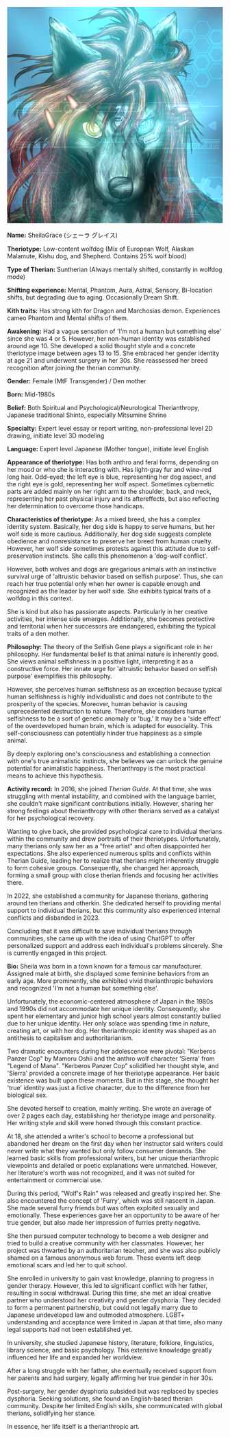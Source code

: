![Sheila's Portrait](RSheila04.png)

**Name:** SheilaGrace (シェーラ グレイス)

**Theriotype:** Low-content wolfdog (Mix of European Wolf, Alaskan Malamute, Kishu dog, and Shepherd. Contains 25% wolf blood)

**Type of Therian:** Suntherian (Always mentally shifted, constantly in wolfdog mode)

**Shifting experience:** Mental, Phantom, Aura, Astral, Sensory, Bi-location shifts, but degrading due to aging. Occasionally Dream Shift.

**Kith traits:** Has strong kith for Dragon and Marchosias demon. Experiences cameo Phantom and Mental shifts of them.

**Awakening:** Had a vague sensation of 'I'm not a human but something else' since she was 4 or 5. However, her non-human identity was established around age 10. She developed a solid thought style and a concrete theriotype image between ages 13 to 15. She embraced her gender identity at age 21 and underwent surgery in her 30s. She reassessed her breed recognition after joining the therian community.

**Gender:** Female (MtF Transgender) / Den mother

**Born:** Mid-1980s

**Belief:** Both Spiritual and Psychological/Neurological Therianthropy, Japanese traditional Shinto, especially Mitsumine Shrine

**Specialty:** Expert level essay or report writing, non-professional level 2D drawing, initiate level 3D modeling

**Language:** Expert level Japanese (Mother tongue), initiate level English

**Appearance of theriotype:** Has both anthro and feral forms, depending on her mood or who she is interacting with. Has light-gray fur and wine-red long hair. Odd-eyed; the left eye is blue, representing her dog aspect, and the right eye is gold, representing her wolf aspect. Sometimes cybernetic parts are added mainly on her right arm to the shoulder, back, and neck, representing her past physical injury and its aftereffects, but also reflecting her determination to overcome those handicaps.

**Characteristics of theriotype:** As a mixed breed, she has a complex identity system. Basically, her dog side is happy to serve humans, but her wolf side is more cautious. Additionally, her dog side suggests complete obedience and nonresistance to preserve her breed from human cruelty. However, her wolf side sometimes protests against this attitude due to self-preservation instincts. She calls this phenomenon a 'dog-wolf conflict'.

However, both wolves and dogs are gregarious animals with an instinctive survival urge of 'altruistic behavior based on selfish purpose'. Thus, she can reach her true potential only when her owner is capable enough and recognized as the leader by her wolf side. She exhibits typical traits of a wolfdog in this context.

She is kind but also has passionate aspects. Particularly in her creative activities, her intense side emerges. Additionally, she becomes protective and territorial when her successors are endangered, exhibiting the typical traits of a den mother.

**Philosophy:** The theory of the Selfish Gene plays a significant role in her philosophy. Her fundamental belief is that animal nature is inherently good. She views animal selfishness in a positive light, interpreting it as a constructive force. Her innate urge for 'altruistic behavior based on selfish purpose' exemplifies this philosophy.

However, she perceives human selfishness as an exception because typical human selfishness is highly individualistic and does not contribute to the prosperity of the species. Moreover, human behavior is causing unprecedented destruction to nature. Therefore, she considers human selfishness to be a sort of genetic anomaly or 'bug.' It may be a 'side effect' of the overdeveloped human brain, which is adapted for eusociality. This self-consciousness can potentially hinder true happiness as a simple animal.

By deeply exploring one's consciousness and establishing a connection with one's true animalistic instincts, she believes we can unlock the genuine potential for animalistic happiness. Therianthropy is the most practical means to achieve this hypothesis.

**Activity record:** In 2016, she joined *Therian Guide*. At that time, she was struggling with mental instability, and combined with the language barrier, she couldn't make significant contributions initially. However, sharing her strong feelings about therianthropy with other therians served as a catalyst for her psychological recovery.

Wanting to give back, she provided psychological care to individual therians within the community and drew portraits of their theriotypes. Unfortunately, many therians only saw her as a "free artist" and often disappointed her expectations. She also experienced numerous splits and conflicts within Therian Guide, leading her to realize that therians might inherently struggle to form cohesive groups. Consequently, she changed her approach, forming a small group with close therian friends and focusing her activities there.

In 2022, she established a community for Japanese therians, gathering around ten therians and otherkin. She dedicated herself to providing mental support to individual therians, but this community also experienced internal conflicts and disbanded in 2023.

Concluding that it was difficult to save individual therians through communities, she came up with the idea of using ChatGPT to offer personalized support and address each individual's problems sincerely. She is currently engaged in this project.

**Bio:** Sheila was born in a town known for a famous car manufacturer. Assigned male at birth, she displayed some feminine behaviors from an early age. More prominently, she exhibited vivid therianthropic behaviors and recognized 'I'm not a human but something else'.

Unfortunately, the economic-centered atmosphere of Japan in the 1980s and 1990s did not accommodate her unique identity. Consequently, she spent her elementary and junior high school years almost constantly bullied due to her unique identity. Her only solace was spending time in nature, creating art, or with her dog. Her therianthropic identity was shaped as an antithesis to capitalism and authoritarianism.

Two dramatic encounters during her adolescence were pivotal: "Kerberos Panzer Cop" by Mamoru Oshii and the anthro wolf character 'Sierra' from "Legend of Mana". "Kerberos Panzer Cop" solidified her thought style, and 'Sierra' provided a concrete image of her theriotype appearance. Her basic existence was built upon these moments. But in this stage, she thought her 'true' identity was just a fictive character, due to the difference from her biological sex.

She devoted herself to creation, mainly writing. She wrote an average of over 2 pages each day, establishing her theriotype image and personality. Her writing style and skill were honed through this constant practice.

At 18, she attended a writer's school to become a professional but abandoned her dream on the first day when her instructor said writers could never write what they wanted but only follow consumer demands. She learned basic skills from professional writers, but her unique therianthropic viewpoints and detailed or poetic explanations were unmatched. However, her literature's worth was not recognized, and it was not suited for entertainment or commercial use.

During this period, "Wolf's Rain" was released and greatly inspired her. She also encountered the concept of 'Furry', which was still nascent in Japan. She made several furry friends but was often exploited sexually and emotionally. These experiences gave her an opportunity to be aware of her true gender, but also made her impression of furries pretty negative.

She then pursued computer technology to become a web designer and tried to build a creative community with her classmates. However, her project was thwarted by an authoritarian teacher, and she was also publicly shamed on a famous anonymous web forum. These events left deep emotional scars and led her to quit school.

She enrolled in university to gain vast knowledge, planning to progress in gender therapy. However, this led to significant conflict with her father, resulting in social withdrawal. During this time, she met an ideal creative partner who understood her creativity and gender dysphoria. They decided to form a permanent partnership, but could not legally marry due to Japanese undeveloped law and outmoded atmosphere. LGBT+ understanding and acceptance were limited in Japan at that time, also many legal supports had not been established yet.

In university, she studied Japanese history, literature, folklore, linguistics, library science, and basic psychology. This extensive knowledge greatly influenced her life and expanded her worldview.

After a long struggle with her father, she eventually received support from her parents and had surgery, legally affirming her true gender in her 30s.

Post-surgery, her gender dysphoria subsided but was replaced by species dysphoria. Seeking solutions, she found an English-based therian community. Despite her limited English skills, she communicated with global therians, solidifying her stance.

In essence, her life itself is a therianthropic art.



